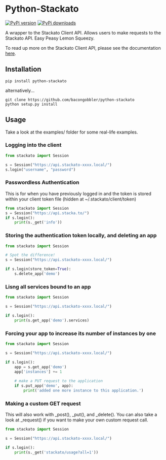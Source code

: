 Python-Stackato
===============

[![PyPi version](https://pypip.in/v/python-stackato/badge.png)](https://crate.io/packages/python-stackato/)
[![PyPi downloads](https://pypip.in/d/python-stackato/badge.png)](https://crate.io/packages/python-stackato/)

A wrapper to the Stackato Client API. Allows users to make requests to the Stackato API. Easy Peasy Lemon Squeezy.

To read up more on the Stackato Client API, please see the documentation [here](http://docs.stackato.com/api/client.html).

## Installation

    pip install python-stackato

alternatively...

    git clone https://github.com/bacongobbler/python-stackato
    python setup.py install

## Usage

Take a look at the examples/ folder for some real-life examples.

### Logging into the client

```python
from stackato import Session

s = Session("https://api.stackato-xxxx.local/")
s.login("username", "password")
```

### Passwordless Authentication

This is for when you have previously logged in and the token is stored
within your client token file (hidden at ~/.stackato/client/token)

```python
from stackato import Session
s = Session("https://api.stacka.to/")
if s.login():
    print(s._get('info'))
```

### Storing the authentication token locally, and deleting an app

```python
from stackato import Session

# Spot the difference!
s = Session("https://api.stackato-xxxx.local/")

if s.login(store_token=True):
    s.delete_app('demo')
```

### Lisng all services bound to an app

```python
from stackato import Session

s = Session("https://api.stackato-xxxx.local/")

if s.login():
    print(s.get_app('demo').services)
```

### Forcing your app to increase its number of instances by one

```python
from stackato import Session

s = Session("https://api.stackato-xxxx.local/")

if s.login():
    app = s.get_app('demo')
    app['instances'] += 1
        
    # make a PUT request to the application
    if s.put_app('demo', app):
        print('added one more instance to this application.')
```

### Making a custom GET request

This will also work with _post(), _put(), and _delete(). You can also take a look at _request() if you want to make your own custom request call.

```python
from stackato import Session

s = Session("https://api.stackato-xxxx.local/")

if s.login():
    print(s._get('stackato/usage?all=1'))
```
